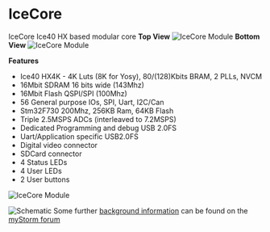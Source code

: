 # IceCore
IceCore Ice40 HX based modular core
**Top View**
![IceCore Module](https://github.com/folknology/IceCore/blob/master/cad/IceCore.jpg)
**Bottom View**
![IceCore Module](https://github.com/folknology/IceCore/blob/master/cad/IceCore-Bottom.jpg)


**Features**
* Ice40 HX4K - 4K Luts (8K for Yosy), 80/(128)Kbits BRAM, 2 PLLs, NVCM
* 16Mbit SDRAM 16 bits wide (143Mhz)
* 16Mbit Flash QSPI/SPI (100Mhz)
* 56 General purpose IOs, SPI, Uart, I2C/Can
* Stm32F730 200Mhz, 256KB Ram, 64KB Flash
* Triple 2.5MSPS ADCs (interleaved to 7.2MSPS)
* Dedicated Programming and debug USB 2.0FS
* Uart/Application specific USB2.0FS
* Digital video connector
* SDCard connector
* 4 Status LEDs
* 4 User LEDs
* 2 User buttons


![IceCore Module](https://github.com/folknology/IceCore/blob/master/cad/IceCore.png)


![Schematic](https://github.com/folknology/IceCore/blob/master/cad/IceCore-schematic.png)
Some further [background information](https://forum.mystorm.uk/t/new-product-blackice-mx/551/10) can be found on the [myStorm forum](https://forum.mystorm.uk)
